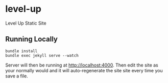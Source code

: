 level-up
========

Level Up Static Site

## Running Locally

    bundle install
    bundle exec jekyll serve --watch

Server will then be running at [http://localhost:4000](http://localhost:4000). Then edit the site as your normally would and it will auto-regenerate the site site every time you save a file.
